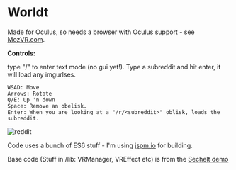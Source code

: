 # Worldt

Made for Oculus, so needs a browser with Oculus support - see [MozVR.com](http://www.mozvr.com).

**Controls:**

type "/" to enter text mode (no gui yet!). Type a subreddit and hit enter, it will load any imgurlses.

    WSAD: Move
    Arrows: Rotate
    Q/E: Up 'n down
    Space: Remove an obelisk.
    Enter: When you are looking at a "/r/<subreddit>" oblisk, loads the subreddit.

![reddit](https://cloud.githubusercontent.com/assets/129330/6380386/3bd59478-bd07-11e4-9e75-1526cd6aa7a0.png)

Code uses a bunch of ES6 stuff - I'm using [jspm.io](http://jspm.io/) for building.

Base code (Stuff in /lib: VRManager, VREffect etc) is from the [Sechelt demo](https://github.com/MozVR/sechelt)

